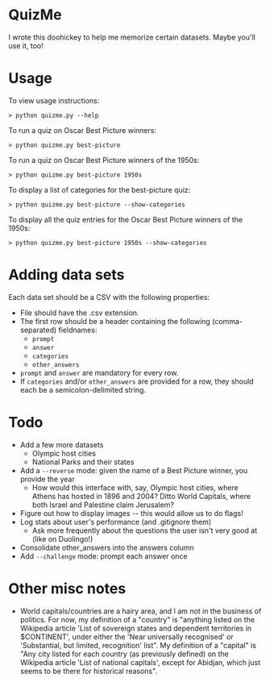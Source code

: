 # QuizMe

I wrote this doohickey to help me memorize certain datasets. Maybe you'll use it, too!

# Usage

To view usage instructions:

```> python quizme.py --help```

To run a quiz on Oscar Best Picture winners:

```> python quizme.py best-picture```

To run a quiz on Oscar Best Picture winners of the 1950s:

```> python quizme.py best-picture 1950s```

To display a list of categories for the best-picture quiz:

```> python quizme.py best-picture --show-categories```

To display all the quiz entries for the Oscar Best Picture winners of the 1950s:

```> python quizme.py best-picture 1950s --show-categories```

# Adding data sets
Each data set should be a CSV with the following properties:

* File should have the .csv extension.
* The first row should be a header containing the following (comma-separated) fieldnames:
  * `prompt`
  * `answer`
  * `categories`
  * `other_answers`
* `prompt` and `answer` are mandatory for every row.
* If `categories` and/or `other_answers` are provided for a row, they should each be a semicolon-delimited string.

# Todo

* Add a few more datasets
  * Olympic host cities
  * National Parks and their states
* Add a `--reverse` mode: given the name of a Best Picture winner, you provide the year
  * How would this interface with, say, Olympic host cities, where Athens has hosted in 1896 and 2004? Ditto World Capitals, where both Israel and Palestine claim Jerusalem?
* Figure out how to display images -- this would allow us to do flags!
* Log stats about user's performance (and .gitignore them)
  * Ask more frequently about the questions the user isn't very good at (like on Duolingo!)
* Consolidate other_answers into the answers column
* Add `--challenge` mode: prompt each answer once

# Other misc notes

* World capitals/countries are a hairy area, and I am not in the business of politics. For now, my definition of a "country" is "anything listed on the Wikipedia article 'List of sovereign states and dependent territories in $CONTINENT', under either the 'Near universally recognised' or 'Substantial, but limited, recognition' list". My definition of a "capital" is "Any city listed for each country (as previously defined) on the Wikipedia article 'List of national capitals', except for Abidjan, which just seems to be there for historical reasons".
